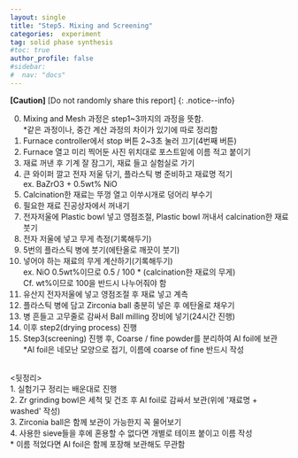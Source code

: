 ```yaml
---
layout: single
title: "Step5. Mixing and Screening"
categories:  experiment
tag: solid phase synthesis
#toc: true
author_profile: false
#sidebar:
#  nav: "docs"
---
```


**[Caution]** [Do not randomly share this report]
{: .notice--info}

0.	Mixing and Mesh 과정은 step1~3까지의 과정을 뜻함.<br>
 *같은 과정이나, 중간 계산 과정의 차이가 있기에 따로 정리함<br>
1.	Furnace controller에서 stop 버튼 2~3초 눌러 끄기(4번째 버튼)<br>
2.	Furnace 열고 미리 찍어둔 사진 위치대로 포스트잍에 이름 적고 붙이기<br>
3.	재료 꺼낸 후 기계 잘 잠그기, 재료 들고 실험실로 가기<br>
4.	큰 와이퍼 깔고 전자 저울 닦기, 플라스틱 병 준비하고 재료명 적기<br>
 ex. BaZrO3 + 0.5wt% NiO<br>
5.	Calcination한 재료는 뚜껑 열고 이쑤시개로 덩어리 부수기<br>
6.	필요한 재료 진공상자에서 꺼내기<br>
7.	전자저울에 Plastic bowl 넣고 영점조절, Plastic bowl 꺼내서 calcination한 재료 붓기<br>
8.	전자 저울에 넣고 무게 측정(기록해두기)<br>
9.	5번의 플라스틱 병에 붓기(에탄올로 깨끗이 붓기)<br>
10.	넣어야 하는 재료의 무게 계산하기(기록해두기)<br>
 ex. NiO 0.5wt%이므로 0.5 / 100 * (calcination한 재료의 무게)<br>
 Cf. wt%이므로 100을 반드시 나누어줘야 함<br>
11.	유산지 전자저울에 넣고 영점조절 후 재료 넣고 계측<br>
12.	플라스틱 병에 담고 Zirconia ball 충분히 넣은 후 에탄올로 채우기<br>
13.	병 흔들고 고무줄로 감싸서 Ball milling 장비에 넣기(24시간 진행)<br>
14.	이후 step2(drying process) 진행<br>
15. Step3(screening) 진행 후, Coarse / fine powder를 분리하여 Al foil에 보관<br>
 *Al foil은 네모난 모양으로 접기, 이름에 coarse of fine 반드시 작성<br>
<br>
<뒷정리><br>
1. 실험기구 정리는 배운대로 진행<br>
2. Zr grinding bowl은 세척 및 건조 후 Al foil로 감싸서 보관(위에 '재료명 + washed' 작성)<br>
3. Zirconia ball은 함께 보관이 가능한지 꼭 물어보기<br>
4. 사용한 sieve들을 후에 혼용할 수 없다면 개별로 테이프 붙이고 이름 작성<br>
 * 이름 적었다면 Al foil은 함께 포장해 보관해도 무관함

